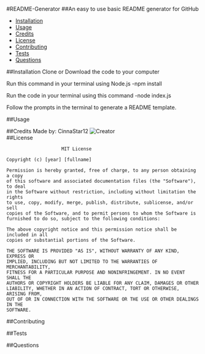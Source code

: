 #README-Generator
##An easy to use basic README generator for GitHub
                        
* [Installation](#installation)
* [Usage](#usage)
* [Credits](#credits)
* [License](#license)
* [Contributing](#contributing)
* [Tests](#tests)
* [Questions](#questions)
                        
##Installation
Clone or Download the code to your computer

Run this command in your terminal using Node.js
    -npm install

Run the code in your terminal using this command
    -node index.js

Follow the prompts in the terminal to generate a README template.
        
##Usage
                        
                        
##Credits
Made by: CinnaStar12
![Creator](https://avatars0.githubusercontent.com/u/57468910?v=4)                       
##License
                        
                        
                        MIT License

    Copyright (c) [year] [fullname]
    
    Permission is hereby granted, free of charge, to any person obtaining a copy
    of this software and associated documentation files (the "Software"), to deal
    in the Software without restriction, including without limitation the rights
    to use, copy, modify, merge, publish, distribute, sublicense, and/or sell
    copies of the Software, and to permit persons to whom the Software is
    furnished to do so, subject to the following conditions:
    
    The above copyright notice and this permission notice shall be included in all
    copies or substantial portions of the Software.
    
    THE SOFTWARE IS PROVIDED "AS IS", WITHOUT WARRANTY OF ANY KIND, EXPRESS OR
    IMPLIED, INCLUDING BUT NOT LIMITED TO THE WARRANTIES OF MERCHANTABILITY,
    FITNESS FOR A PARTICULAR PURPOSE AND NONINFRINGEMENT. IN NO EVENT SHALL THE
    AUTHORS OR COPYRIGHT HOLDERS BE LIABLE FOR ANY CLAIM, DAMAGES OR OTHER
    LIABILITY, WHETHER IN AN ACTION OF CONTRACT, TORT OR OTHERWISE, ARISING FROM,
    OUT OF OR IN CONNECTION WITH THE SOFTWARE OR THE USE OR OTHER DEALINGS IN THE
    SOFTWARE.
                            
##Contributing

##Tests

##Questions

